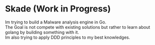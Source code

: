 # Skade (Work in Progress) 

Im trying to build a Malware analysis engine in Go.  
The Goal is not compete with existing solutions but rather to learn about golang by building something with it.  
Im also trying to apply DDD principles to my best knowledges.



